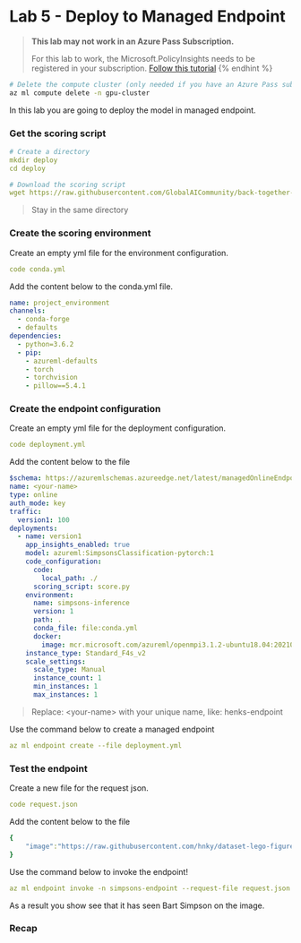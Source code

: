 # Lab 5 - Deploy to Managed Endpoint


> **This lab may not work in an Azure Pass Subscription.**
> 
> For this lab to work, the Microsoft.PolicyInsights needs to be registered in your subscription. [Follow this tutorial](https://docs.microsoft.com/azure/azure-resource-manager/management/resource-providers-and-types#register-resource-provider)
{% endhint %}

```bash
# Delete the compute cluster (only needed if you have an Azure Pass subscription)
az ml compute delete -n gpu-cluster
```

In this lab you are going to deploy the model in managed endpoint.

### Get the scoring script

```yaml
# Create a directory
mkdir deploy
cd deploy

# Download the scoring script
wget https://raw.githubusercontent.com/GlobalAICommunity/back-together-2021/main/workshop-assets/amls/score.py
```

> Stay in the same directory


### Create the scoring environment

Create an empty yml file for the environment configuration.

```yaml
code conda.yml
```
Add the content below to the conda.yml file.

```yaml
name: project_environment
channels:
  - conda-forge
  - defaults
dependencies:
  - python=3.6.2
  - pip:
    - azureml-defaults
    - torch
    - torchvision
    - pillow==5.4.1
```

### Create the endpoint configuration

Create an empty yml file for the deployment configuration.

```yaml
code deployment.yml
```

Add the content below to the file

```yaml
$schema: https://azuremlschemas.azureedge.net/latest/managedOnlineEndpoint.schema.json
name: <your-name>
type: online
auth_mode: key
traffic:
  version1: 100
deployments:
  - name: version1    
    app_insights_enabled: true
    model: azureml:SimpsonsClassification-pytorch:1
    code_configuration:
      code: 
        local_path: ./
      scoring_script: score.py
    environment: 
      name: simpsons-inference
      version: 1           
      path: .
      conda_file: file:conda.yml
      docker:
        image: mcr.microsoft.com/azureml/openmpi3.1.2-ubuntu18.04:20210727.v1
    instance_type: Standard_F4s_v2
    scale_settings:
      scale_type: Manual
      instance_count: 1
      min_instances: 1
      max_instances: 1
```

> Replace: \<your-name> with your unique name, like: henks-endpoint

Use the command below to create a managed endpoint

```yaml
az ml endpoint create --file deployment.yml
```

### Test the endpoint

Create a new file for the request json.

```yaml
code request.json
```

Add the content below to the file

```yaml
{
    "image":"https://raw.githubusercontent.com/hnky/dataset-lego-figures/master/_test/Bart.jpg"
}
```

Use the command below to invoke the endpoint!

```yaml
az ml endpoint invoke -n simpsons-endpoint --request-file request.json
```

As a result you show see that it has seen Bart Simpson on the image.

### Recap
